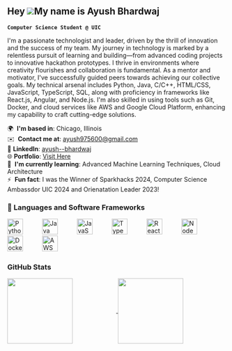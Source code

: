 Hey ![](https://user-images.githubusercontent.com/18350557/176309783-0785949b-9127-417c-8b55-ab5a4333674e.gif)My name is Ayush Bhardwaj
---
**`Computer Science Student @ UIC`**

I'm a passionate technologist and leader, driven by the thrill of innovation and the success of my team. My journey in technology is marked by a relentless pursuit of learning and building—from advanced coding projects to innovative hackathon prototypes. I thrive in environments where creativity flourishes and collaboration is fundamental. As a mentor and motivator, I've successfully guided peers towards achieving our collective goals. My technical arsenal includes Python, Java, C/C++, HTML/CSS, JavaScript, TypeScript, SQL, along with proficiency in frameworks like React.js, Angular, and Node.js. I'm also skilled in using tools such as Git, Docker, and cloud services like AWS and Google Cloud Platform, enhancing my capability to craft cutting-edge solutions.

🌍  **I'm based in**: Chicago, Illinois  
✉️  **Contact me at**: [ayush975600@gmail.com](mailto:ayush975600@gmail.com)  
🔗 **LinkedIn**: [ayush--bhardwaj](https://www.linkedin.com/in/ayush--bhardwaj)  
🌐 **Portfolio**: [Visit Here](https://ayush7970.github.io/)  
🧠  **I'm currently learning**: Advanced Machine Learning Techniques, Cloud Architecture  
⚡  **Fun fact**: I was the Winner of Sparkhacks 2024, Computer Science Ambassdor UIC 2024 and Orienatation Leader 2023!

### 🧰 Languages and Software Frameworks
<p align="left">
<img src="https://raw.githubusercontent.com/danielcranney/readme-generator/main/public/icons/skills/python-colored.svg" width="36" height="36" alt="Python" style="margin-right: 40px;" />
<img src="https://raw.githubusercontent.com/danielcranney/readme-generator/main/public/icons/skills/java-colored.svg" width="36" height="36" alt="Java" style="margin-right: 40px;" />
<img src="https://raw.githubusercontent.com/danielcranney/readme-generator/main/public/icons/skills/javascript-colored.svg" width="36" height="36" alt="JavaScript" style="margin-right: 40px;" />
<img src="https://raw.githubusercontent.com/danielcranney/readme-generator/main/public/icons/skills/typescript-colored.svg" width="36" height="36" alt="TypeScript" style="margin-right: 40px;" />
<img src="https://raw.githubusercontent.com/danielcranney/readme-generator/main/public/icons/skills/react-colored.svg" width="36" height="36" alt="React" style="margin-right: 40px;" />
<!-- <img src="https://raw.githubusercontent.com/danielcranney/readme-generator/main/public/icons/skills/Angular-colored.svg" width="36" height="36" alt="Angular" style="margin-right: 40px;"/> -->
<img src="https://raw.githubusercontent.com/danielcranney/readme-generator/main/public/icons/skills/nodejs-colored.svg" width="36" height="36" alt="NodeJS" style="margin-right: 40px;" />
<img src="https://raw.githubusercontent.com/danielcranney/readme-generator/main/public/icons/skills/docker-colored.svg" width="36" height="36" alt="Docker" style="margin-right: 40px;" />
<img src="https://raw.githubusercontent.com/danielcranney/readme-generator/main/public/icons/skills/aws-colored.svg" width="36" height="36" alt="AWS" style="margin-right: 40px;" />
<!-- <img src="https://raw.githubusercontent.com/danielcranney/readme-generator/main/public/icons/skills/google-cloud-colored.svg" width="36" height="36" alt="Google Cloud" style="margin-right: 10px;" /> -->
</p>

### GitHub Stats
<a href="https://github.com/Ayush7970?tab=overview&from=2025-01-01&to=2025-12-31">
  <img align="center" src="https://github-readme-stats.vercel.app/api?username=Ayush7970&show_icons=true&theme=algolia" height="150" style="margin-right: 100px;"/>
</a>
<a href="https://github.com/Ayush7970">
  <img align="center" src="https://github-readme-stats.vercel.app/api/top-langs/?username=Ayush7970&layout=compact&theme=algolia" height="150"/>
</a>


